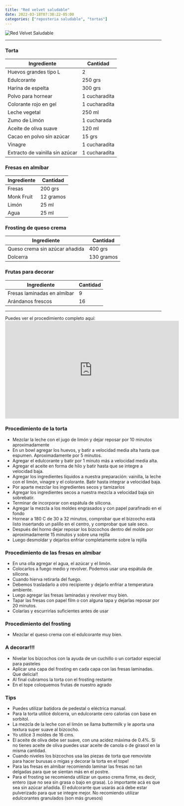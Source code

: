 ```yaml
---
title: "Red velvet saludable"
date: 2022-03-18T07:38:22-05:00
categories: ["reposteria saludable", "tortas"]
---
```

![Red Velvet Saludable](../../images/red_velvet_saludable.jpg)
___
### Torta 

| Ingrediente | Cantidad |
| ----------- | ----------- |
| Huevos grandes tipo L | 2 |
| Edulcorante | 250 grs |
| Harina de espelta | 300 grs |
| Polvo para hornear | 1 cucharadita |
| Colorante rojo en gel| 1 cucharadita |
| Leche vegetal | 250 ml |
| Zumo de Limón | 1 cucharada |
| Aceite de oliva suave | 120 ml |
| Cacao en polvo sin azúcar | 15 grs |
| Vinagre | 1 cucharadita|
| Extracto de vainilla sin azúcar | 1 cucharadita|

### Fresas en almíbar

| Ingrediente | Cantidad |
| ----------- | ----------- |
| Fresas | 200 grs |
| Monk Fruit | 12 gramos |
| Limón | 25 ml |
| Agua | 25 ml |

### Frosting de queso crema

| Ingrediente | Cantidad |
| ----------- | ----------- |
| Queso crema sin azúcar añadida | 400 grs |
| Dolcerra | 130 gramos |

### Frutas para decorar

| Ingrediente | Cantidad |
| ----------- | ----------- |
| Fresas laminadas en almíbar | 9 |
| Arándanos frescos | 16 |
___

Puedes ver el procedimiento completo aquí: <iframe width="560" height="315" src="https://www.youtube.com/embed/ji756LyPdbA" title="YouTube video player" frameborder="0" allow="accelerometer; autoplay; clipboard-write; encrypted-media; gyroscope; picture-in-picture" allowfullscreen></iframe>

### Procedimiento de la torta
- Mezclar la leche con el jugo de limón y dejar reposar por 10 minutos aproximadamente
- En un bowl agregar los huevos, y batir a velocidad media alta hasta que espumen. Aproximadamente por 5 minutos.
- Agregar el edulcorante y batir por 1 minuto más a velocidad media alta.
- Agregar el aceite en forma de hilo y batir hasta que se integre a velocidad baja.
- Agregar los ingredientes líquidos a nuestra preparación: vainilla, la leche con el limón, vinagre y el colorante. Batir hasta integrar a velocidad baja.
- Por aparte mezclar los ingredientes secos y tamizarlos
- Agregar los ingredientes secos a nuestra mezcla a velocidad baja sin sobrebatir. 
- Terminar de incorporar con espátula de silicona.
- Agregar la mezcla a los moldes engrasados y con papel parafinado en el fondo
- Hornear a 180 C de 30 a 32 minutos, comprobar que el bizcocho está listo insertando un palillo en el centro, y comprobar que sale seco.
- Después del horno dejar reposar los bizcochos dentro del molde por aproximadamente 15 minutos y sobre una rejilla
- Luego desmoldar y dejarlos enfriar completamente sobre la rejilla

### Procedimiento de las fresas en almíbar
- En una olla agregar el agua, el azúcar y el limón. 
- Colocarlos a fuego medio y revolver. Podemos usar una espátula de silicona. 
- Cuando hierva retirarla del fuego.
- Debemos trasladarlo a otro recipiente y dejarlo enfriar a temperatura ambiente.
- Luego agregar las fresas laminadas y revolver muy bien.
- Tapar las fresas con papel film o con alguna tapa y dejarlas reposar por 20 minutos.
- Colarlas y escurrirlas suficientes antes de usar

### Procedimiento del frosting
- Mezclar el queso crema con el edulcorante muy bien.

### A decorar!!!
- Nivelar los bizcochos con la ayuda de un cuchillo o un cortador especial para pasteles
- Aplicar una capa del frosting en cada capa con las fresas laminadas. Que delicia!!
- Al final cubramos la torta con el frosting restante
- En el tope coloquemos frutas de nuestro agrado

### Tips
- Puedes utilizar batidora de pedestal o eléctrica manual.
- Para la torta utilicé dolcerra, un edulcorante cero calorías con base en sorbitol.
- La mezcla de la leche con el limón se llama buttermilk y le aporta una textura super suave al bizcocho.
- Yo utilicé 3 moldes de 16 cms.
- El aceite de oliva debe ser suave, con una acidez máxima de 0.4%. Si no tienes aceite de oliva puedes usar aceite de canola o de girasol en la misma cantidad.
- Cuando niveles los bizcochos usa las piezas de torta que removiste para hacer burusas o migas y decorar la torta en el tope!
- Para las fresas en almíbar recomiendo laminar las fresas no tan delgadas para que se sientan más en el postre.
- Para el frosting se recomienda utilizar un queso crema firme, es decir, entero (que no sea sin grasa o bajo en grasa). Lo importante acá es que sea sin azúcar añadida. El edulcorante que usarás acá debe estar pulverizado para que se integre mejor. No recomiendo utilizar edulcorantes granulados (son más gruesos)



